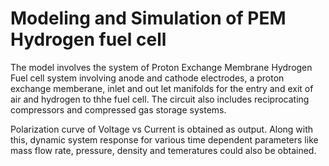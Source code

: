 # Modeling and Simulation of PEM Hydrogen fuel cell

The model involves the system of Proton Exchange Membrane Hydrogen Fuel cell system involving anode and cathode electrodes, a proton exchange memberane,
inlet and out let manifolds for the entry and exit of air and hydrogen to thhe fuel cell. The circuit also includes reciprocating compressors and compressed gas storage systems. 

Polarization curve of Voltage vs Current is obtained as output. Along with this, dynamic system response for various time dependent parameters like mass flow rate, pressure, density and temeratures could also be obtained.
